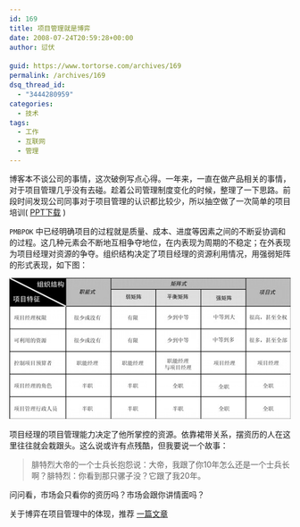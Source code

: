 ```yaml
---
id: 169
title: 项目管理就是博弈
date: 2008-07-24T20:59:28+00:00
author: 愆伏

guid: https://www.tortorse.com/archives/169
permalink: /archives/169
dsq_thread_id:
  - "3444280959"
categories:
  - 技术
tags:
  - 工作
  - 互联网
  - 管理
---
```

博客本不谈公司的事情，这次破例写点心得。一年来，一直在做产品相关的事情，对于项目管理几乎没有去碰。趁着公司管理制度变化的时候，整理了一下思路。前段时间发现公司同事对于项目管理的认识都比较少，所以抽空做了一次简单的项目培训( [PPT下载](/wp-content/uploads/2008/07/e9a1b9e79baee7aea1e79086.zip) )

`PMBPOK` 中已经明确项目的过程就是质量、成本、进度等因素之间的不断妥协调和的过程。这几种元素会不断地互相争夺地位，在内表现为周期的不稳定；在外表现为项目经理对资源的争夺。组织结构决定了项目经理的资源利用情况，用强弱矩阵的形式表现，如下图：

![PMBOK](/wp-content/uploads/2008/07/pm-matrix.jpg)

项目经理的项目管理能力决定了他所掌控的资源。依靠裙带关系，摆资历的人在这里往往就会栽跟头。这么说或许有点残酷，但我要说一个故事：

> 腓特烈大帝的一个士兵长抱怨说：大帝，我跟了你10年怎么还是一个士兵长啊？腓特烈：你看到那只骡子没？它跟了我20年。

问问看，市场会只看你的资历吗？市场会跟你讲情面吗？

关于博弈在项目管理中的体现，推荐 [一篇文章](https://web.archive.org/web/20070527091120/https://ever2004.blogdriver.com:80/ever2004/258489.html)